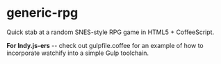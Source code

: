 # generic-rpg
Quick stab at a random SNES-style RPG game in HTML5 + CoffeeScript.

**For Indy.js-ers** -- check out gulpfile.coffee for an example of how to incorporate watchify into a simple Gulp toolchain.
